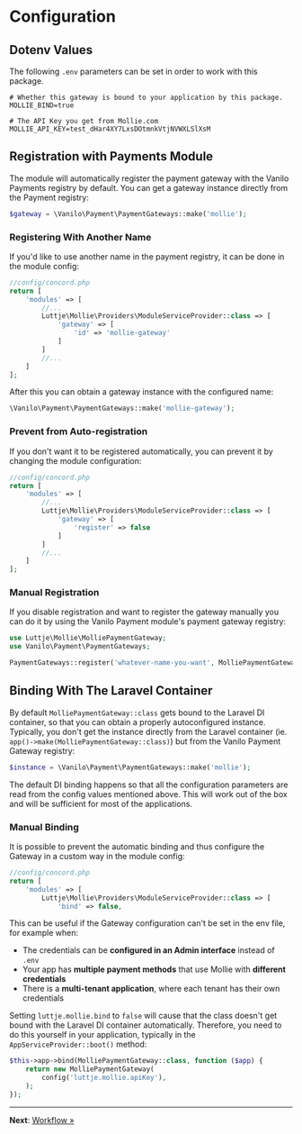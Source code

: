 # Configuration

## Dotenv Values

The following `.env` parameters can be set in order to work with this package.

```dotenv
# Whether this gateway is bound to your application by this package.
MOLLIE_BIND=true

# The API Key you get from Mollie.com
MOLLIE_API_KEY=test_dHar4XY7LxsDOtmnkVtjNVWXLSlXsM
```

## Registration with Payments Module

The module will automatically register the payment gateway with the Vanilo Payments registry by
default. You can get a gateway instance directly from the Payment registry:

```php
$gateway = \Vanilo\Payment\PaymentGateways::make('mollie');
```

### Registering With Another Name

If you'd like to use another name in the payment registry, it can be done in the module config:

```php
//config/concord.php
return [
    'modules' => [
        //...
        Luttje\Mollie\Providers\ModuleServiceProvider::class => [
            'gateway' => [
                'id' => 'mollie-gateway'
            ]
        ]
        //...
    ]
];
```

After this you can obtain a gateway instance with the configured name:

```php
\Vanilo\Payment\PaymentGateways::make('mollie-gateway');
```

### Prevent from Auto-registration

If you don't want it to be registered automatically, you can prevent it by changing the module
configuration:

```php
//config/concord.php
return [
    'modules' => [
        //...
        Luttje\Mollie\Providers\ModuleServiceProvider::class => [
            'gateway' => [
                'register' => false
            ]
        ]
        //...
    ]
];
```

### Manual Registration

If you disable registration and want to register the gateway manually you can do it by using the
Vanilo Payment module's payment gateway registry:

```php
use Luttje\Mollie\MolliePaymentGateway;
use Vanilo\Payment\PaymentGateways;

PaymentGateways::register('whatever-name-you-want', MolliePaymentGateway::class);
```

## Binding With The Laravel Container

By default `MolliePaymentGateway::class` gets bound to the Laravel DI container, so that you can
obtain a properly autoconfigured instance. Typically, you don't get the instance directly from the
Laravel container (ie. `app()->make(MolliePaymentGateway::class)`) but from the Vanilo Payment
Gateway registry:

```php
$instance = \Vanilo\Payment\PaymentGateways::make('mollie');
```

The default DI binding happens so that all the configuration parameters are read from the config
values mentioned above. This will work out of the box and will be sufficient for most of the
applications.

### Manual Binding

It is possible to prevent the automatic binding and thus configure the Gateway in a custom way in
the module config:

```php
//config/concord.php
return [
    'modules' => [
        Luttje\Mollie\Providers\ModuleServiceProvider::class => [
            'bind' => false,
```

This can be useful if the Gateway configuration can't be set in the env file, for example when:

- The credentials can be **configured in an Admin interface** instead of `.env`
- Your app has **multiple payment methods** that use Mollie with **different credentials**
- There is a **multi-tenant application**, where each tenant has their own credentials

Setting `luttje.mollie.bind` to `false` will cause that the class doesn't get bound with the Laravel
DI container automatically. Therefore, you need to do this yourself in your application, typically
in the `AppServiceProvider::boot()` method:

```php
$this->app->bind(MolliePaymentGateway::class, function ($app) {
    return new MolliePaymentGateway(
        config('luttje.mollie.apiKey'),
    );
});
```

---

**Next**: [Workflow &raquo;](workflow.md)
